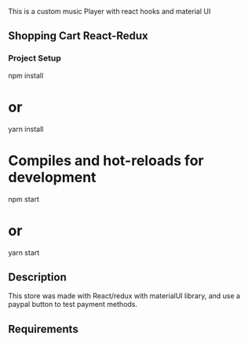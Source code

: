 This is a custom music Player with react hooks and material UI

## Shopping Cart React-Redux

### Project Setup

npm install

# or

yarn install

# Compiles and hot-reloads for development

npm start

# or

yarn start

## Description

This store was made with React/redux with materialUI library, and use a paypal button to test payment methods.

## Requirements
